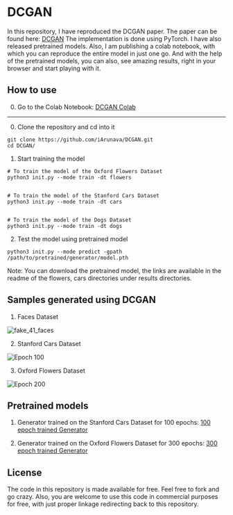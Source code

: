 # DCGAN

In this repository, I have reproduced the DCGAN paper. The paper can be found here: [DCGAN](https://arxiv.org/pdf/1511.06434.pdf)
The implementation is done using PyTorch. I have also released pretrained models.
Also, I am publishing a colab notebook, with which you can reproduce the entire model in just one go. And with the help
of the pretrained models, you can also, see amazing results, right in your browser and start playing with it.

## How to use

0. Go to the Colab Notebook: [DCGAN Colab](https://colab.research.google.com/github/iArunava/DCGAN/blob/master/DCGAN.ipynb)

---

0. Clone the repository and cd into it
```
git clone https://github.com/iArunava/DCGAN.git
cd DCGAN/
```

1. Start training the model
```
# To train the model of the Oxford Flowers Dataset
python3 init.py --mode train -dt flowers


# To train the model of the Stanford Cars Dataset
python3 init.py --mode train -dt cars


# To train the model of the Dogs Dataset
python3 init.py --mode train -dt dogs
```

2. Test the model using pretrained model
```
python3 init.py --mode predict -gpath /path/to/pretrained/generator/model.pth
```
Note: You can download the pretrained model, the links are available in the readme of the flowers, cars directories under 
results directories.

## Samples generated using DCGAN

1. Faces Dataset

![fake_41_faces](https://user-images.githubusercontent.com/26242097/52947263-38100700-339c-11e9-966a-f79e407f0909.png)

2. Stanford Cars Dataset

![Epoch 100](https://github.com/iArunava/DCGAN/blob/master/results/cars/fake_99.png)

3. Oxford Flowers Dataset

![Epoch 200](https://github.com/iArunava/DCGAN/blob/master/results/flowers/fake_99%20(2).png)

## Pretrained models

1. Generator trained on the Stanford Cars Dataset for 100 epochs: [100 epoch trained Generator](http://bit.ly/g-100-cars)

2. Generator trained on the Oxford Flowers Dataset for 300 epochs: [300 epoch trained Generator](https://drive.google.com/file/d/1b-kGxNB4j2ummU9hUE959ew-EL2mYJP7/view?usp=drivesdk)

## License

The code in this repository is made available for free. Feel free to fork and go crazy.
Also, you are welcome to use this code in commercial purposes for free, with just proper linkage
redirecting back to this repository.
